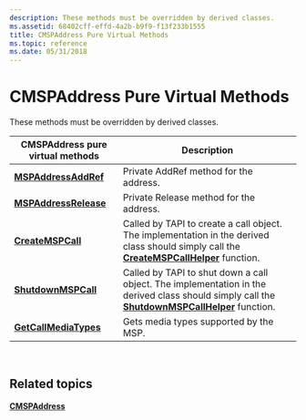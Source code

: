 ```yaml
---
description: These methods must be overridden by derived classes.
ms.assetid: 68402cff-effd-4a2b-b9f9-f13f233b1555
title: CMSPAddress Pure Virtual Methods
ms.topic: reference
ms.date: 05/31/2018
---
```


# CMSPAddress Pure Virtual Methods

These methods must be overridden by derived classes.



| CMSPAddress pure virtual methods                           | Description                                                                                                                                                                            |
|------------------------------------------------------------|----------------------------------------------------------------------------------------------------------------------------------------------------------------------------------------|
| [**MSPAddressAddRef**](/windows/desktop/api/Mspaddr/nf-mspaddr-cmspaddress-mspaddressaddref)   | Private AddRef method for the address.                                                                                                                                                 |
| [**MSPAddressRelease**](/windows/desktop/api/Mspaddr/nf-mspaddr-cmspaddress-mspaddressrelease) | Private Release method for the address.                                                                                                                                                |
| [**CreateMSPCall**](/windows/desktop/api/msp/nf-msp-itmspaddress-createmspcall)        | Called by TAPI to create a call object. The implementation in the derived class should simply call the [**CreateMSPCallHelper**](/windows/desktop/api/Mspaddr/nf-mspaddr-createmspcallhelper) function.        |
| [**ShutdownMSPCall**](/windows/desktop/api/msp/nf-msp-itmspaddress-shutdownmspcall)    | Called by TAPI to shut down a call object. The implementation in the derived class should simply call the [**ShutdownMSPCallHelper**](/windows/desktop/api/Mspaddr/nf-mspaddr-shutdownmspcallhelper) function. |
| [**GetCallMediaTypes**](/windows/desktop/api/Mspaddr/nf-mspaddr-cmspaddress-getcallmediatypes) | Gets media types supported by the MSP.                                                                                                                                                 |



 

## Related topics

<dl> <dt>

[**CMSPAddress**](/windows/desktop/api/Mspaddr/nl-mspaddr-cmspaddress)
</dt> </dl>

 

 



